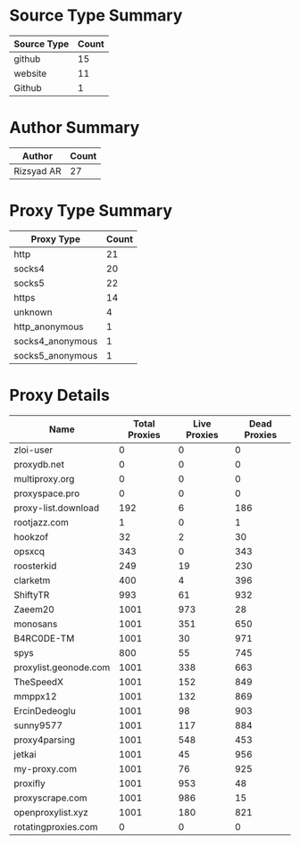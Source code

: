 # Source Type Summary

| Source Type | Count |
|-------------|-------|
| github | 15 |
| website | 11 |
| Github | 1 |


# Author Summary

| Author | Count |
|--------|-------|
| Rizsyad AR | 27 |


# Proxy Type Summary

| Proxy Type | Count |
|------------|-------|
| http | 21 |
| socks4 | 20 |
| socks5 | 22 |
| https | 14 |
| unknown | 4 |
| http_anonymous | 1 |
| socks4_anonymous | 1 |
| socks5_anonymous | 1 |


# Proxy Details

| Name | Total Proxies | Live Proxies | Dead Proxies |
|------|---------------|--------------|---------------|
| zloi-user | 0 | 0 | 0 |
| proxydb.net | 0 | 0 | 0 |
| multiproxy.org | 0 | 0 | 0 |
| proxyspace.pro | 0 | 0 | 0 |
| proxy-list.download | 192 | 6 | 186 |
| rootjazz.com | 1 | 0 | 1 |
| hookzof | 32 | 2 | 30 |
| opsxcq | 343 | 0 | 343 |
| roosterkid | 249 | 19 | 230 |
| clarketm | 400 | 4 | 396 |
| ShiftyTR | 993 | 61 | 932 |
| Zaeem20 | 1001 | 973 | 28 |
| monosans | 1001 | 351 | 650 |
| B4RC0DE-TM | 1001 | 30 | 971 |
| spys | 800 | 55 | 745 |
| proxylist.geonode.com | 1001 | 338 | 663 |
| TheSpeedX | 1001 | 152 | 849 |
| mmppx12 | 1001 | 132 | 869 |
| ErcinDedeoglu | 1001 | 98 | 903 |
| sunny9577 | 1001 | 117 | 884 |
| proxy4parsing | 1001 | 548 | 453 |
| jetkai | 1001 | 45 | 956 |
| my-proxy.com | 1001 | 76 | 925 |
| proxifly | 1001 | 953 | 48 |
| proxyscrape.com | 1001 | 986 | 15 |
| openproxylist.xyz | 1001 | 180 | 821 |
| rotatingproxies.com | 0 | 0 | 0 |
